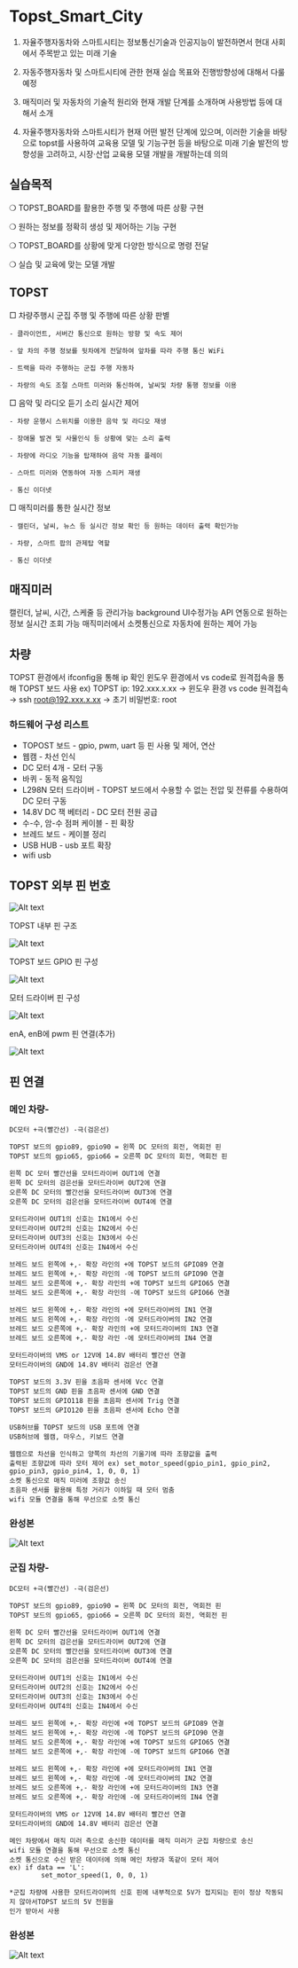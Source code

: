 # Topst_Smart_City
1. 자율주행자동차와 스마트시티는 정보통신기술과 인공지능이 발전하면서 현대 사회에서 주목받고 있는 미래 기술

2. 자동주행자동차 및 스마트시티에 관한 현재 실습 목표와 진행방향성에 대해서 다룰 예정

3. 매직미러 및 자동차의 기술적 원리와 현재 개발 단계를 소개하며 사용방법 등에 대해서 소개

4. 자율주행자동차와 스마트시티가 현재 어떤 발전 단계에 있으며, 이러한 기술을 바탕으로 topst를 사용하여 교육용 모델 및 기능구현 등을 
바탕으로 미래 기술 발전의 방향성을 고려하고, 시장·산업 교육용 모델 개발을 개발하는데 의의 


## 실습목적

❍ TOPST_BOARD를 활용한 주행 및 주행에 따른 상황 구현

❍ 원하는 정보를 정확히 생성 및 제어하는 기능 구현

❍ TOPST_BOARD를 상황에 맞게 다양한 방식으로 명령 전달

❍ 실습 및 교육에 맞는 모델 개발


## TOPST
□ 차량주행시 군집 주행 및 주행에 따른 상황 판별

    - 클라이언트, 서버간 통신으로 원하는 방향 및 속도 제어

    - 앞 차의 주행 정보를 뒷차에게 전달하여 앞차를 따라 주행 통신 WiFi

    - 트랙을 따라 주행하는 군집 주행 자동차

    - 차량의 속도 조절 스마트 미러와 통신하여, 날씨및 차량 통행 정보를 이용


□ 음악 및 라디오 듣기 소리 실시간 제어

    - 차량 운행시 스위치를 이용한 음악 및 라디오 재생

    - 장애물 발견 및 사물인식 등 상황에 맞는 소리 출력

    - 차량에 라디오 기능을 탑재하여 음악 자동 플레이

    - 스마트 미러와 연동하여 자동 스피커 재생

    - 통신 이더넷


□ 매직미러를 통한 실시간 정보

    - 캘린더, 날씨, 뉴스 등 실시간 정보 확인 등 원하는 데이터 출력 확인가능

    - 차량, 스마트 팝의 관제탑 역할

    - 통신 이더넷
    


## 매직미러
 캘린더, 날씨, 시간, 스케줄 등 관리가능
 background UI수정가능
 API 연동으로 원하는 정보 실시간 조회 가능
 매직미러에서 소켓통신으로 자동차에 원하는 제어 가능

## 차량
 TOPST 환경에서 ifconfig을 통해 ip 확인
윈도우 환경에서 vs code로 원격접속을 통해 TOPST 보드 사용
ex) TOPST ip: 192.xxx.x.xx → 윈도우 환경 vs code 원격접속 → ssh root@192.xxx.x.xx → 초기 비밀번호: root


### 하드웨어 구성 리스트
- TOPOST 보드 - gpio, pwm, uart 등 핀 사용 및 제어, 연산
- 웹캠 - 차선 인식
- DC 모터 4개 - 모터 구동
- 바퀴 - 동적 움직임
- L298N 모터 드라이버 - TOPST 보드에서 수용할 수 없는 전압 및 전류를 수용하여 DC 모터 구동
- 14.8V DC 잭 베터리 - DC 모터 전원 공급
- 수-수, 암-수 점퍼 케이블 - 핀 확장
- 브레드 보드 - 케이블 정리
- USB HUB - usb 포트 확장
- wifi usb

## TOPST 외부 핀 번호


![Alt text](Untitled.png)


TOPST 내부 핀 구조


![Alt text](<Untitled (1).png>)


TOPST 보드 GPIO 핀 구성


![Alt text](<Untitled (3).png>)


모터 드라이버 핀 구성 


![Alt text](<Untitled (4).png>)


enA, enB에 pwm 핀 연결(추가)


![Alt text](<112207.png>)


## 핀 연결

### 메인 차량-
```
DC모터 +극(빨간선) -극(검은선)

TOPST 보드의 gpio89, gpio90 = 왼쪽 DC 모터의 회전, 역회전 핀
TOPST 보드의 gpio65, gpio66 = 오른쪽 DC 모터의 회전, 역회전 핀

왼쪽 DC 모터 빨간선을 모터드라이버 OUT1에 연결
왼쪽 DC 모터의 검은선을 모터드라이버 OUT2에 연결
오른쪽 DC 모터의 빨간선을 모터드라이버 OUT3에 연결
오른쪽 DC 모터의 검은선을 모터드라이버 OUT4에 연결

모터드라이버 OUT1의 신호는 IN1에서 수신
모터드라이버 OUT2의 신호는 IN2에서 수신
모터드라이버 OUT3의 신호는 IN3에서 수신
모터드라이버 OUT4의 신호는 IN4에서 수신

브레드 보드 왼쪽에 +,- 확장 라인의 +에 TOPST 보드의 GPIO89 연결
브레드 보드 왼쪽에 +,- 확장 라인의 -에 TOPST 보드의 GPIO90 연결
브레드 보드 오른쪽에 +,- 확장 라인의 +에 TOPST 보드의 GPIO65 연결
브레드 보드 오른쪽에 +,- 확장 라인의 -에 TOPST 보드의 GPIO66 연결

브레드 보드 왼쪽에 +,- 확장 라인의 +에 모터드라이버의 IN1 연결
브레드 보드 왼쪽에 +,- 확장 라인의 -에 모터드라이버의 IN2 연결
브레드 보드 오른쪽에 +,- 확장 라인의 +에 모터드라이버의 IN3 연결
브레드 보드 오른쪽에 +,- 확장 라인 -에 모터드라이버의 IN4 연결

모터드라이버의 VMS or 12V에 14.8V 배터리 빨간선 연결
모터드라이버의 GND에 14.8V 배터리 검은선 연결

TOPST 보드의 3.3V 핀을 초음파 센서에 Vcc 연결
TOPST 보드의 GND 핀을 초음파 센서에 GND 연결
TOPST 보드의 GPIO118 핀을 초음파 센서에 Trig 연결
TOPST 보드의 GPIO120 핀을 초음파 센서에 Echo 연결

USB허브를 TOPST 보드의 USB 포트에 연결
USB허브에 웹캠, 마우스, 키보드 연결
```


```
웹캠으로 차선을 인식하고 양쪽의 차선의 기울기에 따라 조향값을 출력
출력된 조향값에 따라 모터 제어 ex) set_motor_speed(gpio_pin1, gpio_pin2, gpio_pin3, gpio_pin4, 1, 0, 0, 1)
소켓 통신으로 매직 미러에 조향값 송신
초음파 센서를 활용해 특정 거리가 이하일 때 모터 멈춤
wifi 모듈 연결을 통해 무선으로 소켓 통신
```

### 완성본


![Alt text](Untitled.jpeg)


### 군집 차량-
```
DC모터 +극(빨간선) -극(검은선)

TOPST 보드의 gpio89, gpio90 = 왼쪽 DC 모터의 회전, 역회전 핀
TOPST 보드의 gpio65, gpio66 = 오른쪽 DC 모터의 회전, 역회전 핀

왼쪽 DC 모터 빨간선을 모터드라이버 OUT1에 연결
왼쪽 DC 모터의 검은선을 모터드라이버 OUT2에 연결
오른쪽 DC 모터의 빨간선을 모터드라이버 OUT3에 연결
오른쪽 DC 모터의 검은선을 모터드라이버 OUT4에 연결

모터드라이버 OUT1의 신호는 IN1에서 수신
모터드라이버 OUT2의 신호는 IN2에서 수신
모터드라이버 OUT3의 신호는 IN3에서 수신
모터드라이버 OUT4의 신호는 IN4에서 수신

브레드 보드 왼쪽에 +,- 확장 라인에 +에 TOPST 보드의 GPIO89 연결
브레드 보드 왼쪽에 +,- 확장 라인에 -에 TOPST 보드의 GPIO90 연결
브레드 보드 오른쪽에 +,- 확장 라인에 +에 TOPST 보드의 GPIO65 연결
브레드 보드 오른쪽에 +,- 확장 라인에 -에 TOPST 보드의 GPIO66 연결

브레드 보드 왼쪽에 +,- 확장 라인에 +에 모터드라이버의 IN1 연결
브레드 보드 왼쪽에 +,- 확장 라인에 -에 모터드라이버의 IN2 연결
브레드 보드 오른쪽에 +,- 확장 라인에 +에 모터드라이버의 IN3 연결
브레드 보드 오른쪽에 +,- 확장 라인에 -에 모터드라이버의 IN4 연결

모터드라이버의 VMS or 12V에 14.8V 배터리 빨간선 연결
모터드라이버의 GND에 14.8V 배터리 검은선 연결
```

```
메인 차량에서 매직 미러 측으로 송신한 데이터를 매직 미러가 군집 차량으로 송신
wifi 모듈 연결을 통해 무선으로 소켓 통신
소켓 통신으로 수신 받은 데이터에 의해 메인 차량과 똑같이 모터 제어
ex) if data == 'L':
        set_motor_speed(1, 0, 0, 1)

*군집 차량에 사용한 모터드라이버의 신호 핀에 내부적으로 5V가 접지되는 핀이 정상 작동되지 않아서TOPST 보드의 5V 전원을
인가 받아서 사용
```

### 완성본


![Alt text](<Untitled (2).jpeg>)